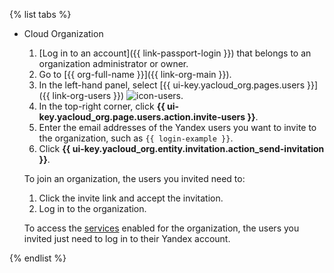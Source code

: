{% list tabs %}

- Cloud Organization

    1. [Log in to an account]({{ link-passport-login }}) that belongs to an organization administrator or owner.
    1. Go to [{{ org-full-name }}]({{ link-org-main }}).
    1. In the left-hand panel, select [{{ ui-key.yacloud_org.pages.users }}]({{ link-org-users }}) ![icon-users](../../_assets/organization/icon-users.svg).
    1. In the top-right corner, click **{{ ui-key.yacloud_org.page.users.action.invite-users }}**.
    1. Enter the email addresses of the Yandex users you want to invite to the organization, such as `{{ login-example }}`.
    1. Click **{{ ui-key.yacloud_org.entity.invitation.action_send-invitation }}**.

    To join an organization, the users you invited need to:

    1. Click the invite link and accept the invitation.
    1. Log in to the organization.

    To access the [services](../../organization/concepts/manage-services.md#collaboration) enabled for the organization, the users you invited just need to log in to their Yandex account.

{% endlist %}